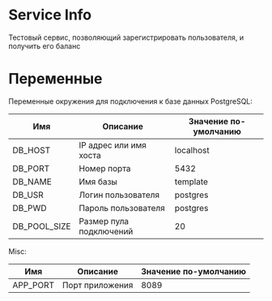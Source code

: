 # Service Info
Тестовый сервис, позволяющий зарегистрировать пользователя, и получить его баланс

# Переменные
Переменные окружения для подключения к базе данных PostgreSQL:

Имя | Описание | Значение по-умолчанию
-|-|-
DB_HOST | IP адрес или имя хоста | localhost
DB_PORT | Номер порта | 5432
DB_NAME | Имя базы | template
DB_USR | Логин пользователя | postgres
DB_PWD | Пароль пользователя | postgres
DB_POOL_SIZE | Размер пула подключений | 20

Misc:

Имя | Описание | Значение по-умолчанию
-|-|-
APP_PORT | Порт приложения | 8089
